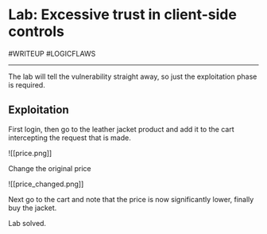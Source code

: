 # Lab: Excessive trust in client-side controls
#WRITEUP 
#LOGICFLAWS
<hr>

The lab will tell the vulnerability straight away, so just the exploitation phase is required.

## Exploitation

First login, then go to the leather jacket product and add it to the cart intercepting the request that is made.

![[price.png]]

Change the original price

![[price_changed.png]]

Next go to the cart and note that the price is now significantly lower, finally buy the jacket.

Lab solved.